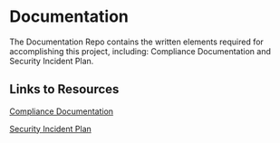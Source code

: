 # Documentation
The Documentation Repo contains the written elements required for accomplishing this project, including: Compliance Documentation and Security Incident Plan.
<BR>

## Links to Resources
[Compliance Documentation](https://github.com/Digi-Guard/Documentation/blob/main/Compliance%20Documentation.pdf)

[Security Incident Plan]()